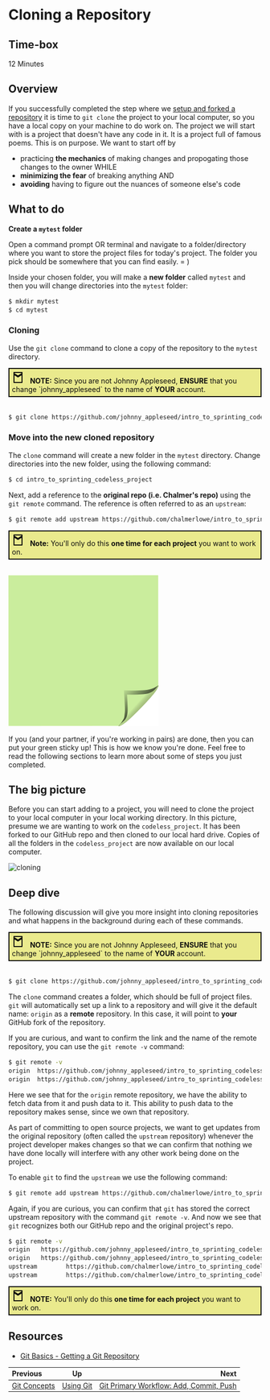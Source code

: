 <!-- begin auto-generated title section -->
# Cloning a Repository
<!-- end auto-generated section -->


## Time-box

12 Minutes


## Overview

If you successfully completed the step where we [setup and forked a repository](./github_setup.md) it is time to `git clone` the project to your local computer, so you have a local copy on your machine to do work on. The project we will start with is a project that doesn't have any code in it. It is a project full of famous poems. This is on purpose. We want to start off by

* practicing **the mechanics** of making changes and propogating those changes to the owner
WHILE
* **minimizing the fear** of breaking anything AND
* **avoiding** having to figure out the nuances of someone else's code

## What to do

**Create a `mytest` folder**

Open a command prompt OR terminal and navigate to a folder/directory where you want to store the project files for today's project. The folder you pick should be somewhere that you can find easily. = ) 

Inside your chosen folder, you will make a **new folder** called `mytest` and then you will change directories into the `mytest` folder:

```bash
$ mkdir mytest
$ cd mytest
```

### Cloning

Use the `git clone` command to clone a copy of the repository to the `mytest` directory.

<div style="background-color: #eaea8d; border: 2px solid #0e0e0e; padding: 5px; color:#0e0e0e">
  <svg xmlns="http://www.w3.org/2000/svg" width="24" height="24" viewBox="0 0 24 24" fill="none" stroke="currentColor" stroke-width="2" stroke-linecap="round" stroke-linejoin="round" style="margin-right: 8px;">
    <path d="M4 2v20h16V2H4zm16 2l-8 5-8-5M4 6l8 5 8-5" />
  </svg>
 <b>NOTE:</b> Since you are not Johnny Appleseed, <b>ENSURE</b> that you change `johnny_appleseed` to the name of <b>YOUR</b> account.
</div>
<br>

```bash
$ git clone https://github.com/johnny_appleseed/intro_to_sprinting_codeless_project.git
```

### Move into the new cloned repository

The `clone` command will create a new folder in the `mytest` directory. Change directories into the new folder, using the following command:

```bash
$ cd intro_to_sprinting_codeless_project
```

Next, add a reference to the **original repo (i.e. Chalmer's repo)** using the `git remote` command. The reference is often referred to as an `upstream`:

```bash
$ git remote add upstream https://github.com/chalmerlowe/intro_to_sprinting_codeless_project.git
```

<div style="background-color: #eaea8d; border: 2px solid #0e0e0e; padding: 5px; color:#0e0e0e">
  <svg xmlns="http://www.w3.org/2000/svg" width="24" height="24" viewBox="0 0 24 24" fill="none" stroke="currentColor" stroke-width="2" stroke-linecap="round" stroke-linejoin="round" style="margin-right: 8px;">
    <path d="M4 2v20h16V2H4zm16 2l-8 5-8-5M4 6l8 5 8-5" />
  </svg>
  <b>Note:</b> You'll only do this <b>one time for each project</b> you want to work on.
</div>
<br>

![green sticky note](images/Sticky-Note-02-Green-300px.png)

If you (and your partner, if you're working in pairs) are done, then you can put your green sticky up! This is how we know you're done. Feel free to read the following sections to learn more about some of steps you just completed.

## The big picture

Before you can start adding to a project, you will need to clone the project to your local computer in your local working directory. In this picture, presume we are wanting to work on the `codeless_project`. It has been forked to our GitHub repo and then cloned to our local hard drive. Copies of all the folders in the `codeless_project` are now available on our local computer.

![cloning](images/git_clone_codeless.png)


## Deep dive

The following discussion will give you more insight into cloning repositories and what happens in the background during each of these commands.

<div style="background-color: #eaea8d; border: 2px solid #0e0e0e; padding: 5px; color:#0e0e0e">
  <svg xmlns="http://www.w3.org/2000/svg" width="24" height="24" viewBox="0 0 24 24" fill="none" stroke="currentColor" stroke-width="2" stroke-linecap="round" stroke-linejoin="round" style="margin-right: 8px;">
    <path d="M4 2v20h16V2H4zm16 2l-8 5-8-5M4 6l8 5 8-5" />
  </svg>
 <b>NOTE:</b> Since you are not Johnny Appleseed, <b>ENSURE</b> that you change `johnny_appleseed` to the name of <b>YOUR</b> account.
</div>

<br>

```bash
$ git clone https://github.com/johnny_appleseed/intro_to_sprinting_codeless_project.git
```

The `clone` command creates a folder, which should be full of project files. `git` will automatically set up a link to a repository and will give it the default name: `origin` as a **remote** repository. In this case, it will point to **your** GitHub fork of the repository.

If you are curious, and want to confirm the link and the name of the remote repository, you can use the `git remote -v` command:

```bash
$ git remote -v
origin  https://github.com/johnny_appleseed/intro_to_sprinting_codeless_project (fetch)
origin  https://github.com/johnny_appleseed/intro_to_sprinting_codeless_project (push)
```

Here we see that for the `origin` remote repository, we have the ability to fetch data from it and push data to it. This ability to push data to the repository makes sense, since we own that repository.

As part of committing to open source projects, we want to get updates from the original repository (often called the `upstream` repository) whenever the project developer makes changes so that we can confirm that nothing we have done locally will interfere with any other work being done on the project.

To enable `git` to find the `upstream` we use the following command:

```bash
$ git remote add upstream https://github.com/chalmerlowe/intro_to_sprinting_codeless_project.git
```

Again, if you are curious, you can confirm that `git` has stored the correct upstream repository with the command `git remote -v`. And now we see that `git` recognizes both our GitHub repo and the original project's repo.

```bash
$ git remote -v
origin   https://github.com/johnny_appleseed/intro_to_sprinting_codeless_project (fetch)
origin   https://github.com/johnny_appleseed/intro_to_sprinting_codeless_project (push)
upstream        https://github.com/chalmerlowe/intro_to_sprinting_codeless_project (fetch)
upstream        https://github.com/chalmerlowe/intro_to_sprinting_codeless_project (push)
```


<div style="background-color: #eaea8d; border: 2px solid #0e0e0e; padding: 5px; color:#0e0e0e">
  <svg xmlns="http://www.w3.org/2000/svg" width="24" height="24" viewBox="0 0 24 24" fill="none" stroke="currentColor" stroke-width="2" stroke-linecap="round" stroke-linejoin="round" style="margin-right: 8px;">
    <path d="M4 2v20h16V2H4zm16 2l-8 5-8-5M4 6l8 5 8-5" />
  </svg>
 <b>NOTE:</b> You'll only do this <b>one time for each project</b> you want to work on.
</div>


## Resources

* [Git Basics - Getting a Git Repository](https://git-scm.com/book/en/v2/Git-Basics-Getting-a-Git-Repository)

<!-- begin auto-generated nav-links section -->
| Previous                          |               Up               |                                                               Next |
| :-------------------------------- | :----------------------------: | -----------------------------------------------------------------: |
| [Git Concepts](./git_concepts.md) | [Using Git](./git_overview.md) | [Git Primary Workflow: Add, Commit, Push](./git_main_lifecycle.md) |
<!-- end auto-generated section -->
